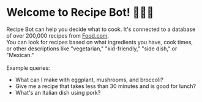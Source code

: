 # Welcome to Recipe Bot! 🧑‍🍳🤖

Recipe Bot can help you decide what to cook. It's connected to a database of over 200,000 recipes from [Food.com](www.food.com).
<br>
You can look for recipes based on what ingredients you have, cook times, or other descriptions like "vegetarian," "kid-friendly," "side dish," or "Mexican."
<br><br>
Example queries:
* What can I make with eggplant, mushrooms, and broccoli?
* Give me a recipe that takes less than 30 minutes and is good for lunch?
* What's an Italian dish using pork?